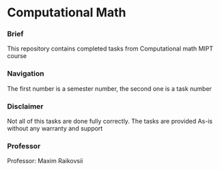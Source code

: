 # Computational Math


### Brief

This repository contains completed tasks from Computational math MIPT course

### Navigation

The first number is a semester number, the second one is a task number

### Disclaimer

Not all of this tasks are done fully correctly. 
The tasks are provided As-is without any warranty and support

### Professor

Professor: Maxim Raikovsii

